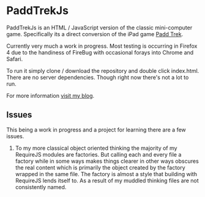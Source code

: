 # PaddTrekJs

PaddTrekJs is an HTML / JavaScript version of the classic mini-computer game. Specifically its a direct conversion of the iPad game [Padd Trek](http://itunes.apple.com/us/app/padd-trek/id412782761?mt=8).

Currently very much a work in progress. Most testing is occurring in Firefox 4 due to the handiness of FireBug with occasional forays into Chrome and Safari.

To run it simply clone / download the repository and double click index.html. There are no server dependencies. Though right now there's not a lot to run.

For more information [visit my blog](http://www.accidentalfish.com).

## Issues

This being a work in progress and a project for learning there are a few issues.

1. To my more classical object oriented thinking the majority of my RequireJS modules are factories. But calling each and every file a factory
   while in some ways makes things clearer in other ways obscures the real content which is primarily the object created by the factory wrapped
   in the same file. The factory is almost a style that building with RequireJS lends itself to. As a result of my muddled thinking files are
   not consistently named.